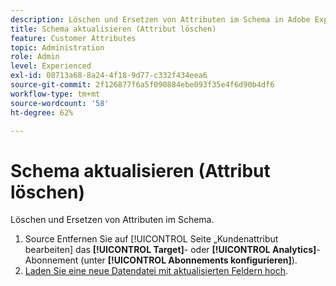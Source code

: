 ```yaml
---
description: Löschen und Ersetzen von Attributen im Schema in Adobe Experience Cloud.
title: Schema aktualisieren (Attribut löschen)
feature: Customer Attributes
topic: Administration
role: Admin
level: Experienced
exl-id: 08713a68-8a24-4f18-9d77-c332f434eea6
source-git-commit: 2f126877f6a5f090884ebe093f35e4f6d90b4df6
workflow-type: tm+mt
source-wordcount: '58'
ht-degree: 62%

---
```


# Schema aktualisieren (Attribut löschen)

Löschen und Ersetzen von Attributen im Schema.

1. Source Entfernen Sie auf [!UICONTROL  Seite „Kundenattribut bearbeiten] das **[!UICONTROL Target]**- oder **[!UICONTROL Analytics]**-Abonnement (unter **[!UICONTROL Abonnements konfigurieren]**).
1. [Laden Sie eine neue Datendatei mit aktualisierten Feldern hoch](t-crs-usecase.md).
